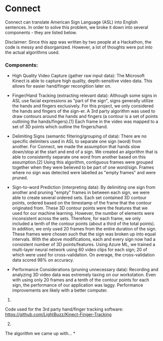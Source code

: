 # Connect

Connect can translate American Sign Language (ASL) into English sentences. In order to solve this problem, we 
broke it down into several components - they are listed below.

Disclaimer: Since this app was written by two people at a Hackathon, the code is messy and disorganized. However, a lot of thoughts were put into the actual algorithms used. <br/>

### Components:

* High Quality Video Capture (gather raw input data): 
The Microsoft Kinect is able to capture high quality, depth-sensitive video data.
This allows for easier hand/finger recongition later on.

* Finger/Hand Tracking (extracting relevant data): 
Although some signs in ASL use facial expressions as "part of the sign", signs generally utilize the hands and fingers exclusively. For this project, we only considered the hands and fingers of the sign-er. A 3rd party algorithm was used to draw contours around the hands and fingers (a contour is a set of points outlining the hands/fingers).[1]
Each frame in the video was mapped to a set of 3D points which outline the fingers/hand.

* Delimiting Signs (semantic filtering/grouping of data): 
There are no specific delimiters used in ASL to separate one sign (word) from another.
For Connect, we made the assumption that hands slow down/stop at the start and end of a sign. We created an algorithm that is able to
consistently separate one word from another based on this assumption.[2]
Using this algorithm, contiguous frames were grouped together when they were believed to be part of one word/sign. 
Frames where no sign was detected were labelled as "empty frames" and were pruned.

* Sign-to-word Prediction (interpreting data): 
By delimiting one sign from another and pruning "empty" frames in between each sign, we were able to create several ordered sets. Each set contained 3D contour points, ordered based on the timestamp of the frame that the contour originated from. These 3D contour points were the features that we used for our machine learning. However, the number of elements were inconsistent across the sets. Therefore, for each frame, we only included a tenth of the contour points (about a third of the total points). In addition, we only used 20 frames from the entire duration of the sign. These frames were chosen such that the sign was broken up into equal intervals. With the above modifications, each and every sign now had a consistent number of 3D points/features. Using Azure ML, we trained a multi-layer neural network using 60 video clips for each sign; 20 of which were used for cross-validation. On average, the cross-validation data scored 98% on accuracy.

* Performance Considerations (pruning unnecessary data): 
Recording and analyzing 3D video data was extremely taxing on our workstation. Even with using only 20 frames and a tenth of the contour points for each sign, the performance of our application was laggy. Performance improvements are likely with a better computer.

1. 
Code used for the 3rd party hand/finger tracking software: https://github.com/LightBuzz/Kinect-Finger-Tracking

2. 
The algorithm we came up with...
*

